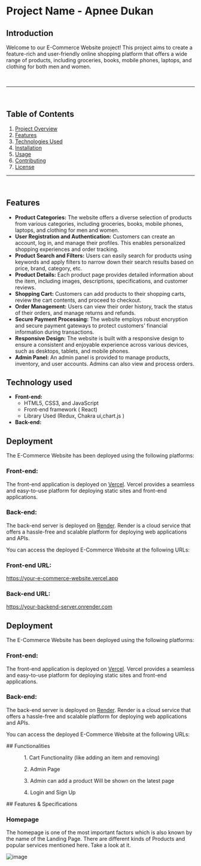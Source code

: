 <h1>Project Name - Apnee Dukan</h1>
<h2>Introduction</h2>
 <p>Welcome to our E-Commerce Website project! This project aims to create a feature-rich and user-friendly online  shopping platform that offers a wide range of products, including groceries, books, mobile phones, laptops, and
        clothing for both men and women.
      </p>
   <br/>
   <hr>
   <br/>
 <h2>Table of Contents</h2>
    <ol>
        <li><a href="#project-overview">Project Overview</a></li>
        <li><a href="#features">Features</a></li>
        <li><a href="#technologies-used">Technologies Used</a></li>
        <li><a href="#installation">Installation</a></li>
        <li><a href="#usage">Usage</a></li>
        <li><a href="#contributing">Contributing</a></li>
        <li><a href="#license">License</a></li>
    </ol>
<hr>
<br/>
  <h2 id="features">Features</h2>
    <ul>
        <li><strong>Product Categories:</strong> The website offers a diverse selection of products from various
            categories, including groceries, books, mobile phones, laptops, and clothing for men and women.</li>
        <li><strong>User Registration and Authentication:</strong> Customers can create an account, log in, and manage
            their profiles. This enables personalized shopping experiences and order tracking.</li>
        <li><strong>Product Search and Filters:</strong> Users can easily search for products using keywords and apply
            filters to narrow down their search results based on price, brand, category, etc.</li>
        <li><strong>Product Details:</strong> Each product page provides detailed information about the item, including
            images, descriptions, specifications, and customer reviews.</li>
        <li><strong>Shopping Cart:</strong> Customers can add products to their shopping carts, review the cart contents,
            and proceed to checkout.</li>
        <li><strong>Order Management:</strong> Users can view their order history, track the status of their orders, and
            manage returns and refunds.</li>
        <li><strong>Secure Payment Processing:</strong> The website employs robust encryption and secure payment
            gateways to protect customers' financial information during transactions.</li>
        <li><strong>Responsive Design:</strong> The website is built with a responsive design to ensure a consistent and
            enjoyable experience across various devices, such as desktops, tablets, and mobile phones.</li>
        <li><strong>Admin Panel:</strong> An admin panel is provided to manage products, inventory, and user accounts.
            Admins can also view and process orders.</li>
    </ul>
<h2 id='Technology Used'>Technology used</h2>
 <ul>
        <li><strong>Front-end:</strong>
            <ul>
                <li>HTML5, CSS3, and JavaScript</li>
                <li>Front-end framework ( React)</li>
             <li>Library Used (Redux, Chakra ui,chart.js )</li>
            </ul>
        </li>
        <li><strong>Back-end:</strong>
        </li>
 </ul>
   <h2>Deployment</h2>

<p>The E-Commerce Website has been deployed using the following platforms:</p>

<h3>Front-end:</h3>
<p>The front-end application is deployed on <a href="https://vercel.com/">Vercel</a>. Vercel provides a seamless and
        easy-to-use platform for deploying static sites and front-end applications.</p>

<h3>Back-end:</h3>
<p>The back-end server is deployed on <a href="https://render.com/">Render</a>. Render is a cloud service that offers
        a hassle-free and scalable platform for deploying web applications and APIs.</p>

<p>You can access the deployed E-Commerce Website at the following URLs:</p>

<h3>Front-end URL:</h3>
<p><a href="https://your-e-commerce-website.vercel.app">https://your-e-commerce-website.vercel.app</a></p>

<h3>Back-end URL:</h3>
    <p><a href="https://your-backend-server.onrender.com">https://your-backend-server.onrender.com</a></p>  <h2>Deployment</h2>

  <p>The E-Commerce Website has been deployed using the following platforms:</p>

   <h3>Front-end:</h3>
    <p>The front-end application is deployed on <a href="e-commerce-sahil9214.vercel.app">Vercel</a>. Vercel provides a seamless and
        easy-to-use platform for deploying static sites and front-end applications.</p>

   <h3>Back-end:</h3>
    <p>The back-end server is deployed on <a href="https://e-commercebackend-h0ag.onrender.com/">Render</a>. Render is a cloud service that offers
        a hassle-free and scalable platform for deploying web applications and APIs.</p>

 <p>You can access the deployed E-Commerce Website at the following URLs:</p>
  ## Functionalities
 
 <ul dir="auto">
 
 <ol dir="auto">1. Cart Functionality (like adding an item and removing) </ol>
 <ol dir="auto">2. Admin Page</ol>
 <ol dir="auto">3. Admin can add a product Will be shown on the latest page </ol>
 <ol dir="auto">4. Login and Sign Up </ol>
 </ul>
## Features & Specifications

### Homepage

The homepage is one of the most important factors which is also known by the name of the Landing Page. There are different kinds of Products and popular services mentioned here. Take a look at it.

![image](https://github.com/masai-course/utkarsh_fw20_1149/assets/106021674/51ae405d-45f6-4589-b4c4-c6d1df39c903)
           
